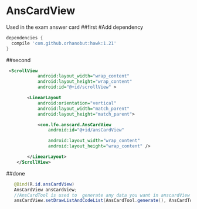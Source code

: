 # AnsCardView
Used in the exam answer card
##first
#Add dependency
```groovy
dependencies {
  compile 'com.github.orhanobut:hawk:1.21'
}
```
##second
```xml activity_main.xml
 <ScrollView
            android:layout_width="wrap_content"
            android:layout_height="wrap_content"
            android:id="@+id/scrollView" >

        <LinearLayout
            android:orientation="vertical"
            android:layout_width="match_parent"
            android:layout_height="match_parent">

            <com.lfo.anscard.AnsCardView
                android:id="@+id/ansCardView"

                android:layout_width="wrap_content"
                android:layout_height="wrap_content" />

        </LinearLayout>
    </ScrollView>
```
##done

```java MainActivity.class
   @Bind(R.id.ansCardView)
   AnsCardView ansCardView;
   //AnsCardTool is used to  generate any data you want in anscardView
   ansCardView.setDrawListAndCodeList(AnsCardTool.generate(), AnsCardTool.generateCodeList());
```


